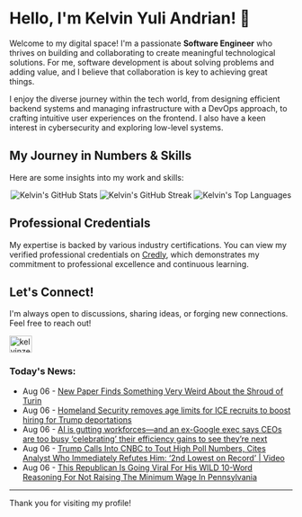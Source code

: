 # Hello, I'm Kelvin Yuli Andrian! 👋

Welcome to my digital space! I'm a passionate **Software Engineer** who thrives on building and collaborating to create meaningful technological solutions. For me, software development is about solving problems and adding value, and I believe that collaboration is key to achieving great things.

I enjoy the diverse journey within the tech world, from designing efficient backend systems and managing infrastructure with a DevOps approach, to crafting intuitive user experiences on the frontend. I also have a keen interest in cybersecurity and exploring low-level systems.

## My Journey in Numbers & Skills

Here are some insights into my work and skills:

<p align="center">
  <img src="https://github-readme-stats.vercel.app/api?username=kelvinzer0&show_icons=true&theme=radical" alt="Kelvin's GitHub Stats" />
  <img src="https://github-readme-streak-stats.herokuapp.com/?user=kelvinzer0&theme=radical" alt="Kelvin's GitHub Streak" />
  <img src="https://github-readme-stats.vercel.app/api/top-langs/?username=kelvinzer0&layout=compact&theme=radical" alt="Kelvin's Top Languages" />
</p>

## Professional Credentials

My expertise is backed by various industry certifications. You can view my verified professional credentials on [Credly](https://www.credly.com/users/kelvin-yuli-andrian/badges), which demonstrates my commitment to professional excellence and continuous learning.

## Let's Connect!

I'm always open to discussions, sharing ideas, or forging new connections. Feel free to reach out!

<p align="left">
    <a href="https://linkedin.com/in/kelvinzero" target="blank"><img align="center" src="https://cdn.jsdelivr.net/npm/simple-icons@3.0.1/icons/linkedin.svg" alt="kelvinzero" height="30" width="40" /></a>
</p>

### Today's News:

<!-- feed start -->
- Aug 06 - [New Paper Finds Something Very Weird About the Shroud of Turin](https://www.yahoo.com/news/articles/paper-finds-something-very-weird-160546309.html)
- Aug 06 - [Homeland Security removes age limits for ICE recruits to boost hiring for Trump deportations](https://www.yahoo.com/news/articles/homeland-security-removes-age-limits-160052994.html)
- Aug 06 - [AI is gutting workforces—and an ex-Google exec says CEOs are too busy ‘celebrating’ their efficiency gains to see they’re next](https://www.yahoo.com/news/articles/ai-gutting-workforces-ex-google-150148959.html)
- Aug 06 - [Trump Calls Into CNBC to Tout High Poll Numbers, Cites Analyst Who Immediately Refutes Him: ‘2nd Lowest on Record’ | Video](https://www.yahoo.com/news/articles/trump-calls-cnbc-tout-high-144800958.html)
- Aug 06 - [This Republican Is Going Viral For His WILD 10-Word Reasoning For Not Raising The Minimum Wage In Pennsylvania](https://www.yahoo.com/news/articles/despicable-humans-people-losing-pennsylvania-143942534.html)
<!-- feed end -->

---

Thank you for visiting my profile!
